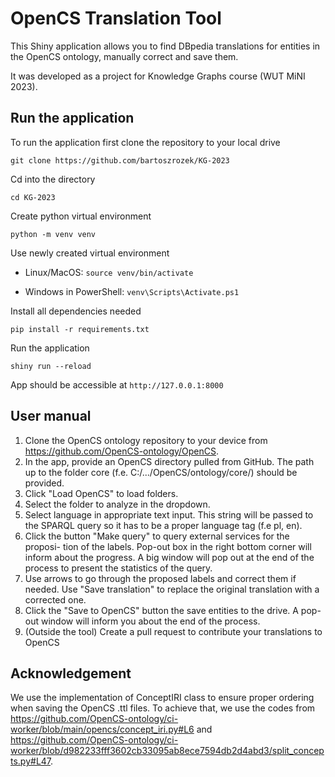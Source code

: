 # OpenCS Translation Tool

This Shiny application allows you to find DBpedia translations for entities in the OpenCS ontology, manually correct and save them.

It was developed as a project for Knowledge Graphs course (WUT MiNI 2023).


## Run the application

To run the application first clone the repository to your local drive

`git clone https://github.com/bartoszrozek/KG-2023`

Cd into the directory

`cd KG-2023`

Create python virtual environment

`python -m venv venv`

Use newly created virtual environment

- Linux/MacOS:
`source venv/bin/activate`

- Windows in PowerShell:
`venv\Scripts\Activate.ps1`

Install all dependencies needed

`pip install -r requirements.txt`

Run the application

`shiny run --reload`

App should be accessible at `http://127.0.0.1:8000`

## User manual

1. Clone the OpenCS ontology repository to your device from https://github.com/OpenCS-ontology/OpenCS.
2. In the app, provide an OpenCS directory pulled from GitHub. The path up to the folder core (f.e. C:/.../OpenCS/ontology/core/) should be provided.
3. Click "Load OpenCS" to load folders.
4. Select the folder to analyze in the dropdown.
5. Select language in appropriate text input. This string will be passed to
the SPARQL query so it has to be a proper language tag (f.e pl, en).
6. Click the button "Make query" to query external services for the proposi-
tion of the labels. Pop-out box in the right bottom corner will inform
about the progress. A big window will pop out at the end of the
process to present the statistics of the query.
7. Use arrows to go through the proposed labels and correct them if
needed. Use "Save translation" to replace the original translation with a
corrected one.
8. Click the "Save to OpenCS" button the save entities to the drive. A
pop-out window will inform you about the end of the process.
9. (Outside the tool) Create a pull request to contribute your translations to OpenCS



## Acknowledgement

We use the implementation of ConceptIRI class to ensure proper ordering when saving the OpenCS .ttl files. To achieve that, we use the codes from https://github.com/OpenCS-ontology/ci-worker/blob/main/opencs/concept_iri.py#L6 and https://github.com/OpenCS-ontology/ci-worker/blob/d982233fff3602cb33095ab8ece7594db2d4abd3/split_concepts.py#L47.


